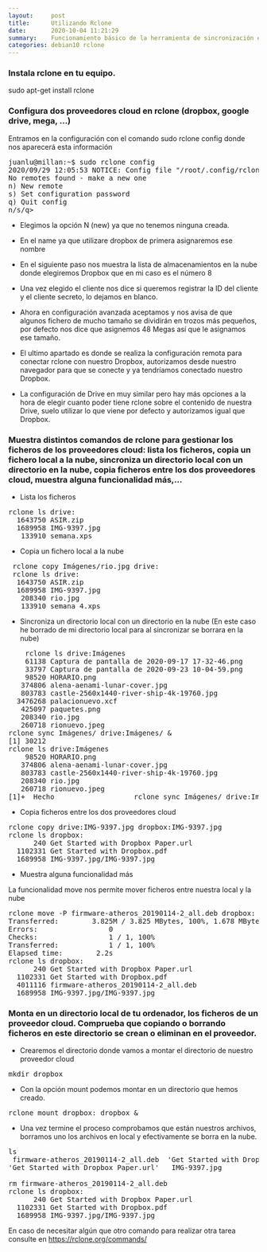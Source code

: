 ```yaml
---
layout:     post
title:      Utilizando Rclone
date:       2020-10-04 11:21:29
summary:    Funcionamiento básico de la herramienta de sincronización entre proveedores cloud.
categories: debian10 rclone
---
```

### Instala rclone en tu equipo.
sudo apt-get install rclone

### Configura dos proveedores cloud en rclone (dropbox, google drive, mega, …)
Entramos en la configuración con el comando sudo rclone config donde nos aparecerá esta información

<pre>
juanlu@millan:~$ sudo rclone config
2020/09/29 12:05:53 NOTICE: Config file "/root/.config/rclone/rclone.conf" not found - using defaults
No remotes found - make a new one
n) New remote
s) Set configuration password
q) Quit config
n/s/q>
</pre>

- Elegimos la opción N (new) ya que no tenemos ninguna creada.

- En el name ya que utilizare dropbox de primera asignaremos ese nombre

- En el siguiente paso nos muestra la lista de almacenamientos en la nube donde elegiremos Dropbox que en mi caso es el número 8

- Una vez elegido el cliente nos dice si queremos registrar la ID del cliente y el cliente secreto, lo dejamos en blanco.

- Ahora en configuración avanzada aceptamos y nos avisa de que algunos fichero de mucho tamaño se dividirán en trozos más pequeños, por defecto nos dice que asignemos 48 Megas así que le asignamos ese tamaño.

- El ultimo apartado es donde se realiza la configuración remota para conectar rclone con nuestro Dropbox, autorizamos desde nuestro navegador para que se conecte y ya tendríamos conectado nuestro Dropbox.

- La configuración de Drive en muy similar pero hay más opciones a la hora de elegir cuanto poder tiene rclone sobre el contenido de nuestra Drive, suelo utilizar lo que viene por defecto y autorizamos igual que Dropbox.

### Muestra distintos comandos de rclone para gestionar los ficheros de los proveedores cloud: lista los ficheros, copia un fichero local a la nube, sincroniza un directorio local con un directorio en la nube, copia ficheros entre los dos proveedores cloud, muestra alguna funcionalidad más,…

- Lista los ficheros

<pre>
rclone ls drive:
  1643750 ASIR.zip
  1689958 IMG-9397.jpg
   133910 semana.xps
</pre>

- Copia un fichero local a la nube

<pre>
 rclone copy Imágenes/rio.jpg drive:
 rclone ls drive:
  1643750 ASIR.zip
  1689958 IMG-9397.jpg
   208340 rio.jpg
   133910 semana 4.xps
</pre>

- Sincroniza un directorio local con un directorio en la nube (En este caso he borrado de mi directorio local para al sincronizar se
borrara en la nube)

<pre>
    rclone ls drive:Imágenes
    61138 Captura de pantalla de 2020-09-17 17-32-46.png
    33797 Captura de pantalla de 2020-09-23 10-04-59.png
    98520 HORARIO.png
   374806 alena-aenami-lunar-cover.jpg
   803783 castle-2560x1440-river-ship-4k-19760.jpg
  3476268 palacionuevo.xcf
   425097 paquetes.png
   208340 rio.jpg
   260718 rionuevo.jpeg
rclone sync Imágenes/ drive:Imágenes/ &
[1] 30212
rclone ls drive:Imágenes
    98520 HORARIO.png
   374806 alena-aenami-lunar-cover.jpg
   803783 castle-2560x1440-river-ship-4k-19760.jpg
   208340 rio.jpg
   260718 rionuevo.jpeg
[1]+  Hecho                   rclone sync Imágenes/ drive:Imágenes/
</pre>

- Copia ficheros entre los dos proveedores cloud

<pre>
rclone copy drive:IMG-9397.jpg dropbox:IMG-9397.jpg
rclone ls dropbox:
      240 Get Started with Dropbox Paper.url
  1102331 Get Started with Dropbox.pdf
  1689958 IMG-9397.jpg/IMG-9397.jpg
</pre>  

- Muestra alguna funcionalidad más

La funcionalidad move nos permite mover ficheros entre nuestra local y la nube

<pre>
rclone move -P firmware-atheros_20190114-2_all.deb dropbox:
Transferred:        3.825M / 3.825 MBytes, 100%, 1.678 MBytes/s, ETA 0s
Errors:                 0
Checks:                 1 / 1, 100%
Transferred:            1 / 1, 100%
Elapsed time:        2.2s
rclone ls dropbox:
      240 Get Started with Dropbox Paper.url
  1102331 Get Started with Dropbox.pdf
  4011116 firmware-atheros_20190114-2_all.deb
  1689958 IMG-9397.jpg/IMG-9397.jpg
</pre>

### Monta en un directorio local de tu ordenador, los ficheros de un proveedor cloud. Comprueba que copiando o borrando ficheros en este directorio se crean o eliminan en el proveedor.

- Crearemos el directorio donde vamos a montar el directorio de nuestro proveedor cloud

<pre>mkdir dropbox</pre>

- Con la opción mount podemos montar en un directorio que hemos creado.

<pre>rclone mount dropbox: dropbox &</pre>

- Una vez termine el proceso comprobamos que están nuestros archivos, borramos uno los archivos en local y efectivamente se borra en la nube.

<pre>
ls
 firmware-atheros_20190114-2_all.deb  'Get Started with Dropbox.pdf'
'Get Started with Dropbox Paper.url'   IMG-9397.jpg

rm firmware-atheros_20190114-2_all.deb
rclone ls dropbox:
      240 Get Started with Dropbox Paper.url
  1102331 Get Started with Dropbox.pdf
  1689958 IMG-9397.jpg/IMG-9397.jpg
</pre>


En caso de necesitar algún que otro comando para realizar otra tarea consulte en <https://rclone.org/commands/>

